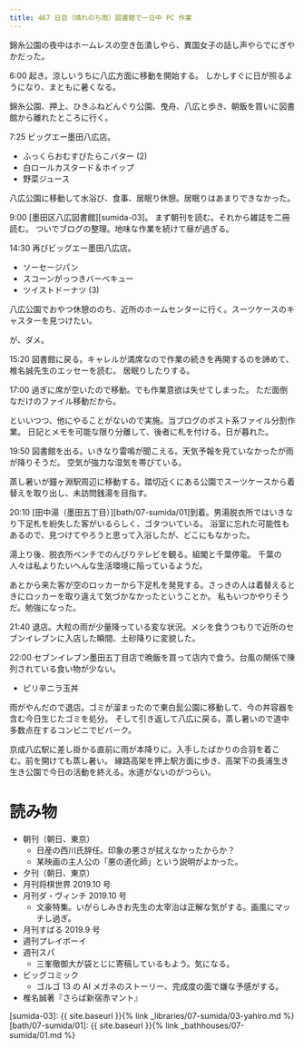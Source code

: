 ```yaml
---
title: 467 日目（晴れのち雨）図書館で一日中 PC 作業
---
```


錦糸公園の夜中はホームレスの空き缶潰しやら、異国女子の話し声やらでにぎやかだった。

6:00 起き。涼しいうちに八広方面に移動を開始する。
しかしすぐに日が照るようになり、まともに暑くなる。

錦糸公園、押上、ひきふねどんぐり公園、曳舟、八広と歩き、朝飯を買いに図書館から離れたところに行く。

7:25 ビッグエー墨田八広店。
* ふっくらおむすびたらこバター (2)
* 白ロールカスタード＆ホイップ
* 野菜ジュース

八広公園に移動して水浴び、食事、居眠り休憩。居眠りはあまりできなかった。

9:00 [墨田区八広図書館][sumida-03]。
まず朝刊を読む。それから雑誌を二冊読む。
ついでブログの整理。地味な作業を続けて昼が過ぎる。

14:30 再びビッグエー墨田八広店。
* ソーセージパン
* スコーンがっつきバーベキュー
* ツイストドーナツ (3)

八広公園でおやつ休憩ののち、近所のホームセンターに行く。スーツケースのキャスターを見つけたい。

が、ダメ。

15:20 図書館に戻る。キャレルが満席なので作業の続きを再開するのを諦めて、椎名誠先生のエッセーを読む。
居眠りしたりする。

17:00 過ぎに席が空いたので移動。でも作業意欲は失せてしまった。
ただ面倒なだけのファイル移動だから。

といいつつ、他にやることがないので実施。当ブログのポスト系ファイル分割作業。
日記とメモを可能な限り分離して、後者に札を付ける。日が暮れた。

19:50 図書館を出る。いきなり雷鳴が聞こえる。天気予報を見ていなかったが雨が降りそうだ。
空気が強力な湿気を帯びている。

蒸し暑いが鐘ヶ淵駅周辺に移動する。踏切近くにある公園でスーツケースから着替えを取り出し、未訪問銭湯を目指す。

20:10 [田中湯（墨田五丁目）][bath/07-sumida/01]到着。男湯脱衣所ではいきなり下足札を紛失した客がいるらしく、ゴタついている。
浴室に忘れた可能性もあるので、見つけてやろうと思って入浴したが、どこにもなかった。

湯上り後、脱衣所ベンチでのんびりテレビを観る。組閣と千葉停電。
千葉の人々は私よりたいへんな生活環境に陥っているようだ。

あとから来た客が空のロッカーから下足札を発見する。さっきの人は着替えるときにロッカーを取り違えて気づかなかったということか。
私もいつかやりそうだ。勉強になった。

21:40 退店。大粒の雨が少量降っている変な状況。メシを食うつもりで近所のセブンイレブンに入店した瞬間、土砂降りに変貌した。

22:00 セブンイレブン墨田五丁目店で晩飯を買って店内で食う。台風の関係で陳列されている食い物が少ない。
* ピリ辛ニラ玉丼

雨がやんだので退店。ゴミが溜まったので東白髭公園に移動して、今の丼容器を含む今日生じたゴミを処分。
そして引き返して八広に戻る。蒸し暑いので道中多数点在するコンビニでビバーク。

京成八広駅に差し掛かる直前に雨が本降りに。入手したばかりの合羽を着こむ。前を開けても蒸し暑い。
線路高架を押上駅方面に歩き、高架下の長浦生き生き公園で今日の活動を終える。水道がないのがつらい。

# 読み物

* 朝刊（朝日、東京）
  * 日産の西川氏辞任。印象の悪さが拭えなかったからか？
  * 某映画の主人公の「悪の道化師」という説明がよかった。
* 夕刊（朝日、東京）
* 月刊将棋世界 2019.10 号
* 月刊ダ・ヴィンチ 2019.10 号
  * 文豪特集。いがらしみきお先生の太宰治は正解な気がする。画風にマッチし過ぎ。
* 月刊すばる 2019.9 号
* 週刊プレイボーイ
* 週刊スパ
  * 三峯徹御大が袋とじに寄稿しているもよう。気になる。
* ビッグコミック
  * ゴルゴ 13 の AI メガネのストーリー、完成度の面で嫌な予感がする。
* 椎名誠著『さらば新宿赤マント』

[sumida-03]: {{ site.baseurl }}{% link _libraries/07-sumida/03-yahiro.md %}
[bath/07-sumida/01]: {{ site.baseurl }}{% link _bathhouses/07-sumida/01.md %}

